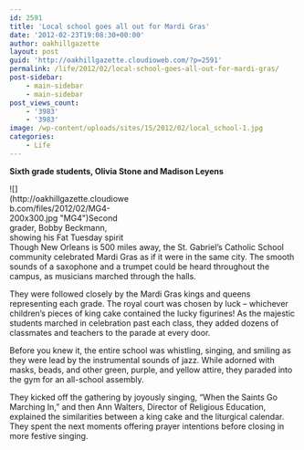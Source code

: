 ```yaml
---
id: 2591
title: 'Local school goes all out for Mardi Gras'
date: '2012-02-23T19:08:30+00:00'
author: oakhillgazette
layout: post
guid: 'http://oakhillgazette.cloudioweb.com/?p=2591'
permalink: /life/2012/02/local-school-goes-all-out-for-mardi-gras/
post-sidebar:
    - main-sidebar
    - main-sidebar
post_views_count:
    - '3983'
    - '3983'
image: /wp-content/uploads/sites/15/2012/02/local_school-1.jpg
categories:
    - Life
---
```


**Sixth grade students, Olivia Stone and Madison Leyens**

<div class="wp-caption alignright" id="attachment_2594" style="width: 210px">![](http://oakhillgazette.cloudioweb.com/files/2012/02/MG4-200x300.jpg "MG4")Second grader, Bobby Beckmann, showing his Fat Tuesday spirit

</div>Though New Orleans is 500 miles away, the St. Gabriel’s Catholic School community celebrated Mardi Gras as if it were in the same city. The smooth sounds of a saxophone and a trumpet could be heard throughout the campus, as musicians marched through the halls.

They were followed closely by the Mardi Gras kings and queens representing each grade. The royal court was chosen by luck – whichever children’s pieces of king cake contained the lucky figurines! As the majestic students marched in celebration past each class, they added dozens of classmates and teachers to the parade at every door.

Before you knew it, the entire school was whistling, singing, and smiling as they were lead by the instrumental sounds of jazz. While adorned with masks, beads, and other green, purple, and yellow attire, they paraded into the gym for an all-school assembly.

They kicked off the gathering by joyously singing, “When the Saints Go Marching In,” and then Ann Walters, Director of Religious Education, explained the similarities between a king cake and the liturgical calendar. They spent the next moments offering prayer intentions before closing in more festive singing.